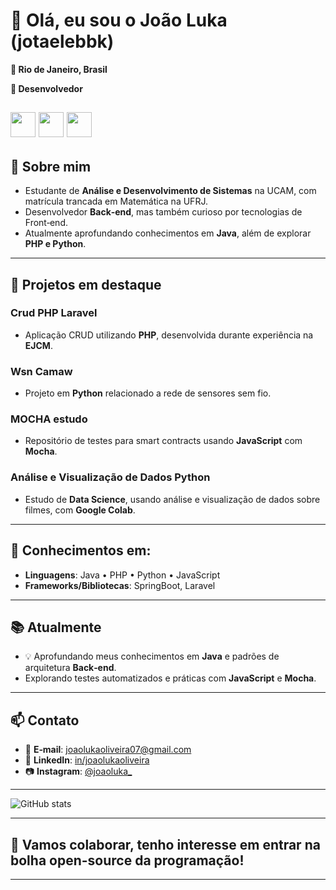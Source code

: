 # 👋 Olá, eu sou o João Luka (jotaelebbk)

**📍 Rio de Janeiro, Brasil** 

**🎯 Desenvolvedor**  

<img loading="lazy" src="https://cdn.jsdelivr.net/gh/devicons/devicon/icons/java/java-original.svg" width="40" height="40"/> <img loading="lazy" src="https://cdn.jsdelivr.net/gh/devicons/devicon/icons/python/python-original.svg" width="40" height="40"/>  <img loading="lazy" src="https://cdn.jsdelivr.net/gh/devicons/devicon/icons/php/php-original.svg" width="40" height="40"/> 
---

## 🧠 Sobre mim

- Estudante de **Análise e Desenvolvimento de Sistemas** na UCAM, com matrícula trancada em Matemática na UFRJ.  
- Desenvolvedor **Back‑end**, mas também curioso por tecnologias de Front‑end.  
- Atualmente aprofundando conhecimentos em **Java**, além de explorar **PHP e Python**.

---

## 💼 Projetos em destaque

### Crud PHP Laravel  
- Aplicação CRUD utilizando **PHP**, desenvolvida durante experiência na **EJCM**.

### Wsn Camaw
- Projeto em **Python** relacionado a rede de sensores sem fio. 

### MOCHA estudo
- Repositório de testes para smart contracts usando **JavaScript** com **Mocha**.  

### Análise e Visualização de Dados Python 
- Estudo de **Data Science**, usando análise e visualização de dados sobre filmes, com **Google Colab**.

---

## 🚀 Conhecimentos em:

- **Linguagens**: Java • PHP • Python • JavaScript  
- **Frameworks/Bibliotecas**: SpringBoot, Laravel  

---

## 📚 Atualmente

- 💡 Aprofundando meus conhecimentos em  **Java** e padrões de arquitetura **Back‑end**.  
- Explorando testes automatizados e práticas com **JavaScript** e **Mocha**.

---

## 📫 Contato

- 📧 **E‑mail**: joaolukaoliveira07@gmail.com
- 🔗 **LinkedIn**: [in/joaolukaoliveira](https://www.linkedin.com/in/joaolukaoliveira)
- 📷 **Instagram**: [@joaoluka_](https://instagram.com/joaoluka_)

---

![GitHub stats](https://github-readme-stats.vercel.app/api?username=jotaelebbk&show_icons=true&theme=default)

---

## 🤝 Vamos colaborar, tenho interesse em entrar na bolha open-source da programação!

---
          

